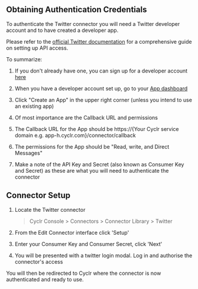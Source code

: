 
## Obtaining Authentication Credentials

To authenticate the Twitter connector you will need a Twitter developer account and to have created a developer app.

Please refer to the [official Twitter documentation](https://developer.twitter.com/en/docs/platform-overview) for a comprehensive guide on setting up API access.

To summarize:

1. If you don't already have one, you can sign up for a developer account [here](https://developer.twitter.com/en/portal/petition/essential/basic-info)

2. When you have a developer account set up, go to your [App dashboard](https://developer.twitter.com/en/apps)

3. Click "Create an App" in the upper right corner (unless you intend to use an existing app)

4. Of most importance are the Callback URL and permissions

5. The Callback URL for the App should be https://{Your Cyclr service domain e.g. <span>app-h.cyclr.</span>com}/connector/callback

6. The permissions for the App should be "Read, write, and Direct Messages"

7. Make a note of the API Key and Secret (also known as Consumer Key and Secret) as these are what you will need to authenticate the connector

## Connector Setup

1. Locate the Twitter connector

   > Cyclr Console > Connectors > Connector Library > Twitter

2. From the Edit Connector interface click 'Setup'

3. Enter your Consumer Key and Consumer Secret, click 'Next'

4. You will be presented with a twitter login modal. Log in and authorise the connector's access

You will then be redirected to Cyclr where the connector is now authenticated and ready to use.
